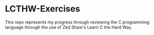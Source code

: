 LCTHW-Exercises
===============


This repo represents my progress through reviewing the C programming language through the use of Zed Shaw's Learn C the Hard Way.
